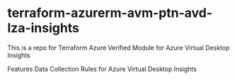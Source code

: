 # terraform-azurerm-avm-ptn-avd-lza-insights

This is a repo for Terraform Azure Verified Module for Azure Virtual Desktop Insights

Features
Data Collection Rules for Azure Virtual Desktop Insights
